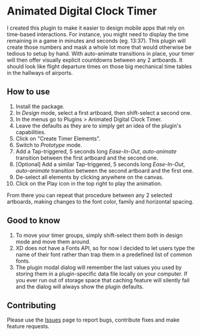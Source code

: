 # Animated Digital Clock Timer

I created this plugin to make it easier to design mobile apps that rely on time-based interactions. 
For instance, you might need to display the time remaining in a game in minutes and seconds (eg. 13:37).
This plugin will create those numbers and mask a whole lot more that would otherwise be tedious to setup by hand.
With auto-animate transitions in place, your timer will then offer visually explicit countdowns between any 2 artboards.
It should look like flight departure times on those big mechanical time tables in the hallways of airports.


## How to use

1. Install the package.
2. In _Design_ mode, select a first  artboard, then shift-select a second one.
3. In the menus go to Plugins > Animated Digital Clock Timer.
4. Leave the defaults as they are to simply get an idea of the plugin's capabilities.
5. Click on "Create Timer Elements".
6. Switch to _Prototype_ mode.
7. Add a Tap-triggered, 5 seconds long _Ease-In-Out_, _auto-animate_ transition between the first artboard and the second one.
8. [Optional] Add a similar Tap-triggered, 5 seconds long _Ease-In-Out_, _auto-animate_ transition between the second artboard and the first one.
8. De-select all elements by clicking anywhere on the canvas.
9. Click on the Play icon in the top right to play the animation.

From there you can repeat that procedure between any 2 selected artboards, making changes to the font color, family and horizontal spacing.

## Good to know

1. To move your timer groups, simply shift-select them both in design mode and move them around.
2. XD does not have a Fonts API, so for now I decided to let users type the name of their font rather than trap them in a predefined list of common fonts.
3. The plugin modal dialog will remember the last values you used by storing them in a plugin-specific data file locally on your computer. If you ever run out of storage space that caching feature will silently fail and the dialog will always show the plugin defaults.


## Contributing

Please use the [Issues](https://github.com/lelayf/AdobeXD-animated-digital-clock-timer/issues) page to report bugs, contribute fixes and make feature requests.


